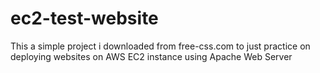 # ec2-test-website
This a simple project i downloaded from free-css.com to just practice on deploying websites on AWS EC2 instance using Apache Web Server 
